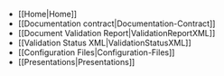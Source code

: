 * [[Home|Home]]
* [[Documentation contract|Documentation-Contract]]
* [[Document Validation Report|ValidationReportXML]]
* [[Validation Status XML|ValidationStatusXML]]
* [[Configuration Files|Configuration-Files]]
* [[Presentations|Presentations]]

